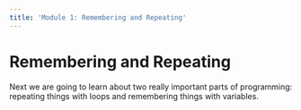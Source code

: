 ```yaml
---
title: 'Module 1: Remembering and Repeating'
---
```


# Remembering and  Repeating 

Next we are going to learn about two really important parts of programming:
repeating things with loops and remembering things with variables. 

